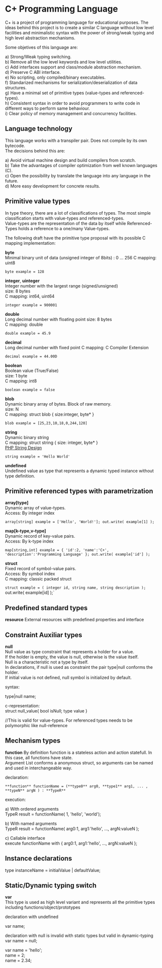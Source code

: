 C+ Programming Language
=======================

C+ is a project of programming language for educational purposes. The ideas behind this project is to create a similar C language without low level facilities and minimalistic syntax with the power of strong/weak typing and high level abstraction mechanisms.

Some objetives of this language are:   

a) Strong/Weak typing switching.  
b) Remove all the low level keywords and low level utilities.   
c) Add interfaces support and class/module abstraction mechanism.   
d) Preserve C ABI interface.  
e) No scripting, only compiled/binary executables.  
f) Standarized mechanisms for serialization/deserialization of data structures.   
g) Have a minimal set of primitive types (value-types and referenced-types).   
h) Consistent syntax in order to avoid programmers to write code in different ways to perform same behaviour.   
i) Clear policy of memory management and concurrency facilities.   
  
Language technology
-------------------   

This language works with a transpiler pair. Does not compile by its own bytecode.   
The decisions behind this are:   
   
a) Avoid virtual machine design and build compilers from scratch.   
b) Take the advantages of compiler optimization from well known languages (C).   
c) Open the possibility by translate the language into any language in the future.  
d) More easy development for concrete results.   

Primitive value types
---------------------
   
In type theory, there are a lot of classifications of types. The most simple classification starts with value-types and referenced-types.   
Value-types are the representation of the data by itself while Referenced-Types holds a reference to a one/many Value-types.   
   
The following draft have the primitive type proposal with its possible C mapping implementation:   

**byte**   
Minimal binary unit of data (unsigned integer of 8bits) : 0 ... 256
C mapping: uint8

`byte example = 128`   

**integer**, **uinteger**    
Integer number with the largest range (signed/unsigned)   
size: 8 bytes   
C mapping: int64, uint64    

`integer example = 900001`   

**double**   
Long decimal number with floating point
size: 8 bytes    
C mapping: double    

`double example = 45.9`     
   
**decimal**   
Long decimal number with fixed point
C mapping: C Compiler Extension

`decimal example = 44.00D`

**boolean**    
Boolean value (True/False)   
size: 1 byte   
C mapping: int8   

`boolean example = false`   
   
**blob**   
Dynamic binary array of bytes. Block of raw memory.   
size: N    
C mapping: struct blob { size:integer, byte* }   

`blob example = [25,23,10,18,0,244,120]`
   
**string**   
Dynamic binary string   
C mapping: struct string { size: integer, byte* }   
[PHP String Design](https://www.php.net/manual/en/language.types.string.php#language.types.string.details)   

`string example = 'Hello World'`
   
**undefined**   
Undefined value as type that represents a dynamic typed instance without type definition.   


   
Primitive referenced types with parametrization   
-----------------------------------------------   
   
**array[type]**   
Dynamic array of value-types.   
Access: By integer index   

`array[string] example = ['Hello', 'World!'];
out.write( example[1] );`   

**map[k-type,v-type]**   
Dynamic record of key-value pairs.   
Access: By k-type index   

`map[string,int] example = { 'id':2, 'name':'C+', 'description':'Programming Language' };
out.write( example['id'] );`    

**struct**   
Fixed record of symbol-value pairs.   
Access: By symbol index   
C mapping: classic packed struct   

`struct example = ( integer id, string name, string description );`
out.write( example[id] );`

Predefined standard types
--------------------------    

**resource**
External resources with predefined properties and interface   
   
Constraint Auxiliar types   
--------------------------
   
**null**   
Null value as type constraint that represents a holder for a value.   
If the holder is empty, the value is null, otherwise is the value itself.   
Null is a characteristic not a type by itself.    
In declarations, if null is used as constraint the pair type|null conforms the holder.   
If initial value is not defined, null symbol is initialized by default.   
   
syntax:   
   
type|null name;   
   
c-representation:   
struct null_value{ bool isNull; type value }      
   
//This is valid for value-types. For referenced types needs to be polymorphic like null-reference   
   
Mechanism types   
---------------   
   
**function**
By definition function is a stateless action and action statefull. In this case, all functions have state.   
Argument List conforms a anonymous struct, so arguments can be named and used in interchangeable way.   
   
declaration:   
      
`**function** functionName = (**type0** arg0, **type1** arg1, ... , **typeN** argN ) : **TypeR**`
   
execution:   
   
a) With ordered arguments   
TypeR result = functionName( 1, 'hello', 'world');   
   
b) With named arguments   
TypeR result = functionName( arg0:1, arg1:'hello', ..., argN:valueN );   
   
c) Callable interface   
execute functionName with { arg0:1, arg1:'hello', ..., argN:valueN };   
   
Instance declarations   
---------------------   
   
type instanceName = initialValue | defaultValue;   

Static/Dynamic typing switch   
-----------------------------
   
**var**   
This type is used as high level variant and represents all the primitive types including functions/object/prototypes   
   
declaration with undefined   
   
var name;   
   
declaration with null is invalid with static types but valid in dynamic-typing   
var name = null;   
   
var name = 'hello';   
name = 2;   
name = 2.34;   






